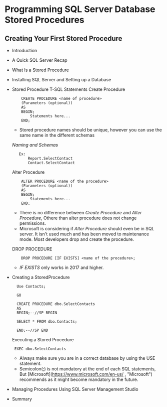 # Programming SQL Server Database Stored Procedures

## Creating Your First Stored Procedure

   - Introduction
   - A Quick SQL Server Recap
   - What Is a Stored Procedure
   - Installing SQL Server and Setting up a Database
   - Stored Procedure T-SQL Statements
        Create Procedure
        ```
            CREATE PROCEDURE <name of procedure>
            (Parameters (optional))
            AS
            BEGIN;
                Statements here...
            END;
        ```
        - Stored procedure names should be unique, however you can use the same name in the different schemas
        
        _Naming and Schemas_
            
            Ex:
                Report.SelectContact
                Contact.SelectContact
        
        Alter Procedure
        ```
            ALTER PROCEDURE <name of the procedure>
            (Parameters (optional))
            AS
            BEGIN;
                Statements here...
            END;
        ```
        - There is no difference between _Create Procedure_ and _Alter Procedure_, Othere than alter procedure does not change permissions.
        - Microsoft is considering if _Alter Procedure_ should even be in SQL server. It isn't used much and has been moved to maintenance mode. Most developers drop and create the procedure.
        
        DROP PROCEDURE
        ```
            DROP PROCEDURE [IF EXISTS] <name of the procedure>;
        ```
        - _IF EXISTS_ only works in 2017 and higher.
        
   - Creating a StoredProcedure
       ```
         Use Contacts;

         GO

         CREATE PROCEDURE dbo.SelectContacts
         AS
         BEGIN;--//SP BEGIN

         SELECT * FROM dbo.Contacts;

         END;--//SP END
       ```
       Executing a Stored Procedure
       ```
        EXEC dbo.SelectContacts
       ```
        
        - Always make sure you are in a correct database by using the USE statement.
        - Semicolon(;) is not mandatory at the end of each SQL statements, But [Microsoft](https://www.microsoft.com/en-us/ , "Microsoft") recommends as it might become mandatory in the future.
     
        
        
   - Managing Procedures Using SQL Server Management Studio
   - Summary
   
   
